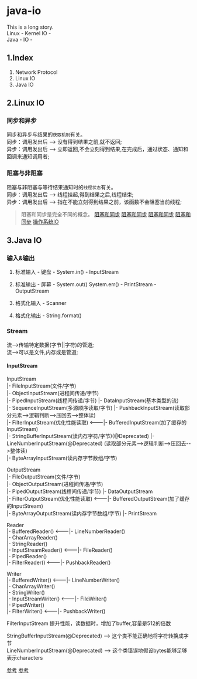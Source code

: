 # java-io
This is a long story.   
Linux - Kernel IO  -  
Java - IO -  

## 1.Index
1. Network Protocol  
2. Linux IO  
3. Java IO  

## 2.Linux IO

### 同步和异步
同步和异步与结果的`获取机制`有关。  
同步：调用发出后 -->  没有得到结果之前,就不返回;  
异步：调用发出后 -->  立即返回,不会立刻得到结果,在完成后，通过状态、通知和回调来通知调用者;  

### 阻塞与非阻塞
阻塞与非阻塞与等待结果通知时的`线程状态`有关。  
同步：调用发出后 -->  线程挂起,得到结果之后,线程结束;  
异步：调用发出后 -->  指在不能立刻得到结果之前，该函数不会阻塞当前线程;  

> 阻塞和同步是完全不同的概念。
> [阻塞和同步](https://blog.csdn.net/z_ryan/article/details/80873449)
> [阻塞和同步](https://www.jianshu.com/p/486b0965c296)
> [阻塞和同步](https://www.cnblogs.com/cyyz-le/p/10962818.html)
> [阻塞和同步](https://www.cnblogs.com/bakari/p/10966303.html)
> [操作系统IO](https://juejin.im/post/5eeadd81e51d4573c91b90b0?utm_source=gold_browser_extension)


## 3.Java IO

### 输入&输出
1. 标准输入 - 键盘 - System.in() - InputStream  
2. 标准输出 - 屏幕 - System.out() System.err() - PrintStream - OutputStream  

3. 格式化输入 - Scanner  
4. 格式化输出 - String.format()  

### Stream
流-->传输特定数据(字节||字符)的管道;  
流-->可以是文件,内存或是管道;  

#### InputStream

InputStream  
    |- FileInputStream(文件/字节)  
    |- ObjectInputStream(进程间传递/字节)  
    |- PipedInputStream(线程间传递/字节)                      |- DataInputStream(基本类型的流)  
    |- SequenceInputStream(多源顺序读取/字节)                 |- PushbackInputStream(读取部分元素-->逻辑判断-->压回去-->整体读)  
    |- FilterInputStream(优化性能读取)                   <---|- BufferedInputStream(加了缓存的InputStream)  
    |- StringBufferInputStream(读内存字符/字节)(@Deprecated) |- LineNumberInputStream(@Deprecated) (读取部分元素-->逻辑判断-->压回去-->整体读)  
    |- ByteArrayInputStream(读内存字节数组/字节)  



OutputStream  
    |- FileOutputStream(文件/字节)  
    |- ObjectOutputStream(进程间传递/字节)  
    |- PipedOutputStream(线程间传递/字节)               |- DataOutputStream  
    |- FilterOutputStream(优化性能读取)             <---|- BufferedOutputStream(加了缓存的InputStream)  
    |- ByteArrayOutputStream(读内存字节数组/字节)        |- PrintStream  


Reader  
    |- BufferedReader()          <---|- LineNumberReader()  
    |- CharArrayReader()  
    |- StringReader()          
    |- InputStreamReader()     <---|- FileReader()  
    |- PipedReader()       
    |- FilterReader()    <---|- PushbackReader()  
    
Writer  
    |- BufferedWriter()          <---|- LineNumberWriter()  
    |- CharArrayWriter()  
    |- StringWriter()          
    |- InputStreamWriter()     <---|- FileWriter()  
    |- PipedWriter()       
    |- FilterWriter()    <---|- PushbackWriter()  



FilterInputStream 提升性能，读数据时，增加了buffer,容量是512的倍数  



StringBufferInputStream(@Deprecated) --> 这个类不能正确地将字符转换成字节  
LineNumberInputStream(@Deprecated) --> 这个类错误地假设bytes能够足够表示characters  

[参考](https://www.cnblogs.com/lighten/p/7063161.html)
[参考](https://www.bilibili.com/video/BV14J41177bY?p=8)